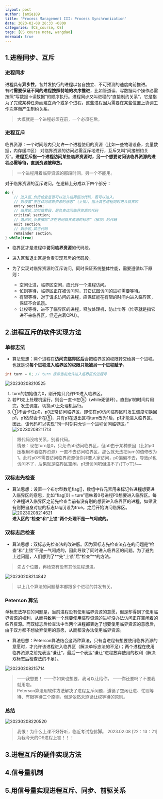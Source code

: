 ```yaml
---
layout: post
author: jamie109
title: 'Process Management III: Process Synchronization'
date: 2023-02-08 20:33 +0800
categories: [CS_course, OS]
tags: [CS course note, wangdao]
mermaid: true
---
```


## 1.进程同步、互斥  
### 进程同步   
进程具有**异步性**，各并发执行的进程以各自独立、不可预测的速度向前推进。   
有时**需要保证不同的进程按照特地的次序推进**，比如管道读、写数据两个操作必需按照“写数据->读数据”的顺序执行。进程同步又叫进程的“直接制约关系”，它是指为了完成某种任务而建立两个或多个进程，这些进程因为需要在某些位置上协调工作次序而产生制约关系。
> 大概就是一个进程必须在前，一个必须在后。

### 进程互斥  
临界资源：一个时间段内只允许一个进程使用的资源（比如一些物理设备，变量数据，内存缓冲区）
对临界资源的访问必需互斥地进行，互斥又叫“间接制约关系”。**进程互斥指一个进程访问某些临界资源时，另一个想要访问该临界资源的进程必需等待，直到资源被释放。**  
>一个进程用着临界资源的那段时间，另一个不能用。  

对于临界资源的互斥访问，在逻辑上分成以下四个部分：
```C
do {
    // 进入区,负责检查是否可以进入临界区的代码，若可以进入，
    // 则设置“正在访问临界资源的标志”（上锁），阻止其它进程同时进入临界区
    entry section;      
    // 临界区,又叫临界段，是负责访问临界资源的代码
    critical section;   
    // 退出区,负责解除“正在访问临界资源的标志”（解锁）的代码
    exit section;      
    // 剩余区,其它代码
    remainder section;  
} while(true)
```
* 临界区才是进程中**访问临界资源**的代码段。 

* 进入区和退出区是负责实现互斥的代码段。
  
* 为了实现对临界资源的互斥访问，同时保证系统整体性能，需要遵循以下原则：   
  * 空闲让进，临界区空闲，应允许一个进程访问。   
  * 忙则等待，临界区正在被访问时，其它试图访问的进程需要等待。   
  * 有限等待，对于请求访问的进程，应保证能在有限的时间内进入临界区，保证不会饥饿。   
  * 让权等待，进不了临界区的进程，释放处理机，防止忙等（忙等就是指它进不来临界区，但还占着CPU）。  
  
## 2.进程互斥的软件实现方法  
### 单标志法   
* 算法思想：两个进程在**访问完临界区后**会把临界区的权限转交给另一个进程。也就是说**每个进程进入临界区的权限只能被另一个进程赋予**。
```C++
int turn = 0; // turn 表示当前允许进入临界区的进程号
```
![20230208210525](https://cdn.jsdelivr.net/gh/jamie109/my-img/for-VSCode/20230208210525.png)

1. turn的初始值为0，刚开始只允许P0进入临界区。   
2. 若P1先上处理机运行，则会一直卡在⑤（while死循环）。直到p1的时间片用完，发生调度，切换p0上处理机运行。   
3. ①不会卡住p0，p0正常访问临界区，即使在p0访问临界区时发生调度切换回p1，p1依然会卡在⑤，只有p1在退出区将turn改为1后，p1才能进入临界区。   
因此，该代码可以实现“同一时刻只允许一个进程访问临界区。”  
![20230208211713](https://cdn.jsdelivr.net/gh/jamie109/my-img/for-VSCode/20230208211713.png)
> 跟代码没啥关系，别看代码。   
> 情景：现在turn是0，只允许p0访问临界区，但p0由于某种原因（比如p0压根用不着临界资源）一直不去访问临界区，那么就无法把turn的值修改为1。此时p0不需要访问临界资源但你非要人家访问，p0偏偏不去，导致p1也访问不了，后果就是临界区空闲，p1想访问吧但进不了/(ㄒoㄒ)/~~

### 双标志先检查   
* 算法思想：设置一个布尔型数组flag[]，数组中各元素用来标记各进程想要进入临界区的意思，比如“flag[0] = ture”意味着0号进程P0想要进入临界区。每个进程进入临界区之前先检查当前有没有别的想要进入临界区的进程，如果没有则把自身对应的标志falg[i]设为true，之后开始访问临界区。   
![20230208214621](https://cdn.jsdelivr.net/gh/jamie109/my-img/for-VSCode/20230208214621.png)   
**进入区的“检查”和“上锁”两个处理不是一气呵成的。**

### 双标志后检查   
* 算法思想：双标志先检查法的改进版。因为双标志先检查法存在的问题是“检查”和“上锁”不是一气呵成的，因此导致了同时进入临界区的问题。为了避免上述问题，人们想到了**先“上锁”后“检查”**的方法。   
> 先占个位置，再检查有没有其他进程想进。

![20230208214842](https://cdn.jsdelivr.net/gh/jamie109/my-img/for-VSCode/20230208214842.png)
>以上几个算法的问题基本都跟多个进程的并发有关。   

### Peterson 算法   
单标志法存在的问题是，当前进程没有使用临界资源的意愿，但是却得到了使用临界资源的权利，从而导致另一个想要使用临界资源的进程没办法访问正在空闲着的临界资源。而双标志后检查法中当两个进程都表达了想要使用临界资源的意愿后，由于双方都不想放弃使用的意愿，从而都没办法使用临界资源。

* 算法思想：Peterson算法结合这两种算法，只有当进程有想要使用临界资源的意愿时，才允许该进程进入临界区（解决单标志法的不足）；两个进程在使用临界资源之前先表达“谦让”，最后一个表达“谦让”进程放弃使用的权利（解决双标志后检查法的不足）。

![20230208215714](https://cdn.jsdelivr.net/gh/jamie109/my-img/for-VSCode/20230208215714.png)  

>——我想要！ ——你如果也想要，我可以让给你。 ——你还要吗？不要我就用啦。  
>Peterson算法用软件方法解决了进程互斥问题，遵循了空闲让进、忙则等待、有限等待三个原则，但是依然未遵循让权等待的原则。

### 总结   
![20230208220520](https://cdn.jsdelivr.net/gh/jamie109/my-img/for-VSCode/20230208220520.png)

> 我恨！为什么上课不好好听，临近考试抱佛脚。
> 2023.02.08 [22：13：21] 为我今天的OS进程上锁！！！

## 3.进程互斥的硬件实现方法   

## 4.信号量机制

## 5.用信号量实现进程互斥、同步、前驱关系
